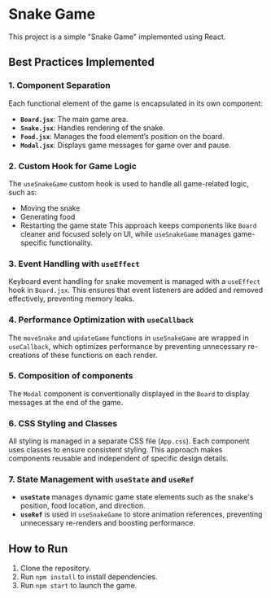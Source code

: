 # Snake Game

This project is a simple "Snake Game" implemented using React. 
## Best Practices Implemented

### 1. Component Separation
Each functional element of the game is encapsulated in its own component:
   - **`Board.jsx`**: The main game area.
   - **`Snake.jsx`**: Handles rendering of the snake.
   - **`Food.jsx`**: Manages the food element’s position on the board.
   - **`Modal.jsx`**: Displays game messages for game over and pause.

### 2. Custom Hook for Game Logic
The `useSnakeGame` custom hook is used to handle all game-related logic, such as:
   - Moving the snake
   - Generating food
   - Restarting the game state
This approach keeps components like `Board` cleaner and focused solely on UI, while `useSnakeGame` manages game-specific functionality.

### 3. Event Handling with `useEffect`
Keyboard event handling for snake movement is managed with a `useEffect` hook in `Board.jsx`. This ensures that event listeners are added and removed effectively, preventing memory leaks.

### 4. Performance Optimization with `useCallback`
The `moveSnake` and `updateGame` functions in `useSnakeGame` are wrapped in `useCallback`, which optimizes performance by preventing unnecessary re-creations of these functions on each render.

### 5. Composition of components
The `Modal` component is conventionally displayed in the `Board` to display messages at the end of the game.

### 6. CSS Styling and Classes
All styling is managed in a separate CSS file (`App.css`). Each component uses classes to ensure consistent styling. This approach makes components reusable and independent of specific design details.

### 7. State Management with `useState` and `useRef`
   - **`useState`** manages dynamic game state elements such as the snake's position, food location, and direction.
   - **`useRef`** is used in `useSnakeGame` to store animation references, preventing unnecessary re-renders and boosting performance.

## How to Run
1. Clone the repository.
2. Run `npm install` to install dependencies.
3. Run `npm start` to launch the game.